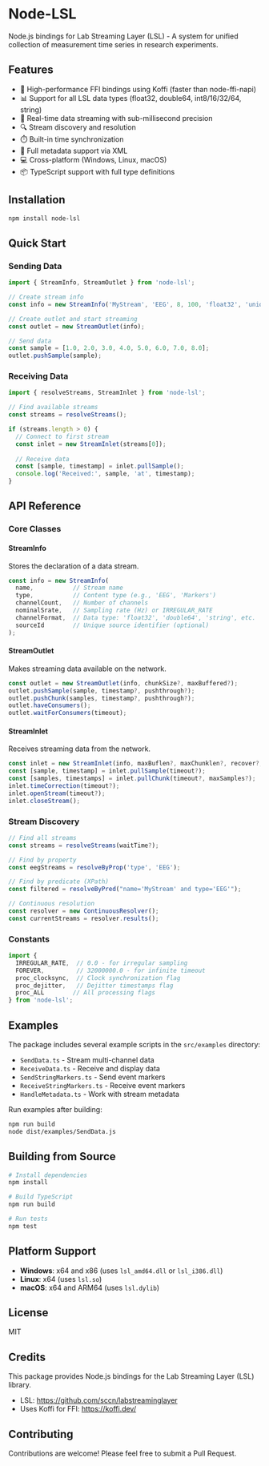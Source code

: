 # Node-LSL

Node.js bindings for Lab Streaming Layer (LSL) - A system for unified collection of measurement time series in research experiments.

## Features

- 🚀 High-performance FFI bindings using Koffi (faster than node-ffi-napi)
- 📊 Support for all LSL data types (float32, double64, int8/16/32/64, string)
- 🔄 Real-time data streaming with sub-millisecond precision
- 🔍 Stream discovery and resolution
- ⏱️ Built-in time synchronization
- 📝 Full metadata support via XML
- 💻 Cross-platform (Windows, Linux, macOS)
- 📦 TypeScript support with full type definitions

## Installation

```bash
npm install node-lsl
```

## Quick Start

### Sending Data

```javascript
import { StreamInfo, StreamOutlet } from 'node-lsl';

// Create stream info
const info = new StreamInfo('MyStream', 'EEG', 8, 100, 'float32', 'uniqueid123');

// Create outlet and start streaming
const outlet = new StreamOutlet(info);

// Send data
const sample = [1.0, 2.0, 3.0, 4.0, 5.0, 6.0, 7.0, 8.0];
outlet.pushSample(sample);
```

### Receiving Data

```javascript
import { resolveStreams, StreamInlet } from 'node-lsl';

// Find available streams
const streams = resolveStreams();

if (streams.length > 0) {
  // Connect to first stream
  const inlet = new StreamInlet(streams[0]);
  
  // Receive data
  const [sample, timestamp] = inlet.pullSample();
  console.log('Received:', sample, 'at', timestamp);
}
```

## API Reference

### Core Classes

#### StreamInfo
Stores the declaration of a data stream.

```javascript
const info = new StreamInfo(
  name,           // Stream name
  type,           // Content type (e.g., 'EEG', 'Markers')
  channelCount,   // Number of channels
  nominalSrate,   // Sampling rate (Hz) or IRREGULAR_RATE
  channelFormat,  // Data type: 'float32', 'double64', 'string', etc.
  sourceId        // Unique source identifier (optional)
);
```

#### StreamOutlet
Makes streaming data available on the network.

```javascript
const outlet = new StreamOutlet(info, chunkSize?, maxBuffered?);
outlet.pushSample(sample, timestamp?, pushthrough?);
outlet.pushChunk(samples, timestamp?, pushthrough?);
outlet.haveConsumers();
outlet.waitForConsumers(timeout);
```

#### StreamInlet
Receives streaming data from the network.

```javascript
const inlet = new StreamInlet(info, maxBuflen?, maxChunklen?, recover?, processingFlags?);
const [sample, timestamp] = inlet.pullSample(timeout?);
const [samples, timestamps] = inlet.pullChunk(timeout?, maxSamples?);
inlet.timeCorrection(timeout?);
inlet.openStream(timeout?);
inlet.closeStream();
```

### Stream Discovery

```javascript
// Find all streams
const streams = resolveStreams(waitTime?);

// Find by property
const eegStreams = resolveByProp('type', 'EEG');

// Find by predicate (XPath)
const filtered = resolveByPred("name='MyStream' and type='EEG'");

// Continuous resolution
const resolver = new ContinuousResolver();
const currentStreams = resolver.results();
```

### Constants

```javascript
import { 
  IRREGULAR_RATE,  // 0.0 - for irregular sampling
  FOREVER,         // 32000000.0 - for infinite timeout
  proc_clocksync,  // Clock synchronization flag
  proc_dejitter,   // Dejitter timestamps flag
  proc_ALL        // All processing flags
} from 'node-lsl';
```

## Examples

The package includes several example scripts in the `src/examples` directory:

- `SendData.ts` - Stream multi-channel data
- `ReceiveData.ts` - Receive and display data
- `SendStringMarkers.ts` - Send event markers
- `ReceiveStringMarkers.ts` - Receive event markers
- `HandleMetadata.ts` - Work with stream metadata

Run examples after building:
```bash
npm run build
node dist/examples/SendData.js
```

## Building from Source

```bash
# Install dependencies
npm install

# Build TypeScript
npm run build

# Run tests
npm test
```

## Platform Support

- **Windows**: x64 and x86 (uses `lsl_amd64.dll` or `lsl_i386.dll`)
- **Linux**: x64 (uses `lsl.so`)
- **macOS**: x64 and ARM64 (uses `lsl.dylib`)

## License

MIT

## Credits

This package provides Node.js bindings for the Lab Streaming Layer (LSL) library.
- LSL: https://github.com/sccn/labstreaminglayer
- Uses Koffi for FFI: https://koffi.dev/

## Contributing

Contributions are welcome! Please feel free to submit a Pull Request.